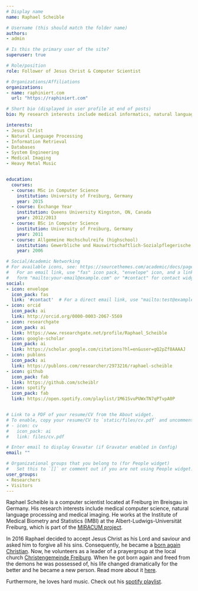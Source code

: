 ```yaml
---
# Display name
name: Raphael Scheible

# Username (this should match the folder name)
authors:
- admin

# Is this the primary user of the site?
superuser: true

# Role/position
role: Follower of Jesus Christ & Computer Scientist

# Organizations/Affiliations
organizations:
- name: raphiniert.com
  url: "https://raphiniert.com"

# Short bio (displayed in user profile at end of posts)
bio: My research interests include medical informatics, natural language processing, image processing & analysis and software engineering.

interests:
- Jesus Christ
- Natural Language Processing
- Information Retrieval
- Databases
- System Engineering
- Medical Imaging
- Heavy Metal Music


education:
  courses:
  - course: MSc in Computer Science
    institution: University of Freiburg, Germany
    year: 2015
  - course: Exchange Year
    institution: Queens University Kingston, ON, Canada
    year: 2012/2013
  - course: BSc in Computer Science
    institution: University of Freiburg, Germany
    year: 2011
  - course: Allgemeine Hochschulreife (highschool)
    institution: Gewerbliche und Hauswirtschaftlich-Sozialpflegerische Schulen Emmendingen, Informationsteschnisches Gymnasium
    year: 2006

# Social/Academic Networking
# For available icons, see: https://sourcethemes.com/academic/docs/page-builder/#icons
#   For an email link, use "fas" icon pack, "envelope" icon, and a link in the
#   form "mailto:your-email@example.com" or "#contact" for contact widget.
social:
- icon: envelope
  icon_pack: fas
  link: '#contact'  # For a direct email link, use "mailto:test@example.org".
- icon: orcid
  icon_pack: ai
  link: http://orcid.org/0000-0003-2067-5569
- icon: researchgate
  icon_pack: ai
  link: https://www.researchgate.net/profile/Raphael_Scheible
- icon: google-scholar
  icon_pack: ai
  link: https://scholar.google.com/citations?hl=en&user=gQ2pZf8AAAAJ
- icon: publons
  icon_pack: ai
  link: https://publons.com/researcher/2973216/raphael-scheible
- icon: github
  icon_pack: fab
  link: https://github.com/scheiblr
- icon: spotify
  icon_pack: fab
  link: https://open.spotify.com/playlist/1M61SvuPUWxTN7qPTvpA0P


# Link to a PDF of your resume/CV from the About widget.
# To enable, copy your resume/CV to `static/files/cv.pdf` and uncomment the lines below.
# - icon: cv
#   icon_pack: ai
#   link: files/cv.pdf

# Enter email to display Gravatar (if Gravatar enabled in Config)
email: ""

# Organizational groups that you belong to (for People widget)
#   Set this to `[]` or comment out if you are not using People widget.
user_groups:
- Researchers
- Visitors
---
```


Raphael Scheible is a computer scientist located at Freiburg im Breisgau in Germany. His research interests include medical computer science, natural language processing and medical imaging. He works at the Institute of Medical Biometry and Statistics (IMBI) at the Albert-Ludwigs-Universität Freiburg, which is part of the [MIRACUM project](https://miracum.org).

In 2016 Raphael decided to accept Jesus Christ as his Lord and saviour and asked him to forgive all his sins. Consequently, he became a [born again Christian](https://en.wikipedia.org/wiki/Born_again#Evangelicalism). Now, he volunteers as a leader of a prayergroup at the local church [Christengemeinde Freiburg](https://cgfr.de). When he got born again and freed from the demons he was possessed of, his life changed dramatically for the better and he became a new person. Read more about it [here](jesus).

Furthermore, he loves hard music. Check out his [spotify playlist](https://open.spotify.com/playlist/1M61SvuPUWxTN7qPTvpA0P).
